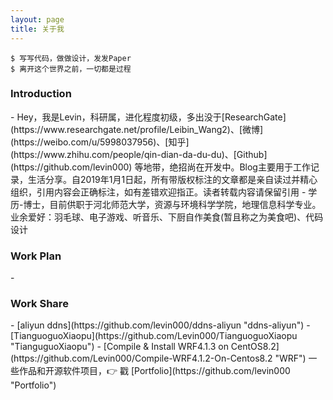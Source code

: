 ```yaml
---
layout: page
title: 关于我 
---
```


```console
$ 写写代码，做做设计，发发Paper
$ 离开这个世界之前，一切都是过程
```

<h3> Introduction </h3>    
- Hey，我是Levin，科研属，进化程度初级，多出没于[ResearchGate](https://www.researchgate.net/profile/Leibin_Wang2)、[微博](https://weibo.com/u/5998037956)、[知乎](https://www.zhihu.com/people/qin-dian-da-du-du)、[Github](https://github.com/levin000) 等地带，绝招尚在开发中。Blog主要用于工作记录，生活分享。自2019年1月1日起，所有带版权标注的文章都是亲自读过并精心组织，引用内容会正确标注，如有差错欢迎指正。读者转载内容请保留引用    
- 学历-博士，目前供职于河北师范大学，资源与环境科学学院，地理信息科学专业。业余爱好：羽毛球、电子游戏、听音乐、下厨自作美食(暂且称之为美食吧)、代码设计

<h3> Work Plan </h3>
-

<h3> Work Share </h3>
- [aliyun ddns](https://github.com/levin000/ddns-aliyun "ddns-aliyun")
- [TianguoguoXiaopu](https://github.com/Levin000/TianguoguoXiaopu "TianguguoXiaopu")
- [Compile & Install WRF4.1.3 on CentOS8.2](https://github.com/Levin000/Compile-WRF4.1.2-On-Centos8.2 "WRF")
一些作品和开源软件项目，👉 戳 [Portfolio](https://github.com/levin000 "Portfolio") 
